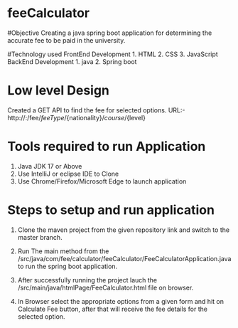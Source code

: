 # feeCalculator
#Objective
  Creating a java spring boot application for determining the accurate fee to be paid in the university.

#Technology used
  FrontEnd Development
    1. HTML
    2. CSS
    3. JavaScript
  BackEnd Development
    1. java
    2. Spring boot
    
# Low level Design
  Created a GET API to find the fee for selected options.
  URL:- http://<IP>:<port>/fee/${feeType}/${nationality}/${course}/${level}

# Tools required to run Application
  1. Java JDK 17 or Above
  2. Use IntelliJ or eclipse IDE to Clone
  3. Use Chrome/Firefox/Microsoft Edge to launch application

 # Steps to setup and run application
 
  1. Clone the maven project from the given repository link and switch to the master branch.
  
  2. Run The main method from the /src/java/com/fee/calculator/feeCalculator/FeeCalculatorApplication.java to run the spring boot application.
  
  3. After successfully running the project lauch the /src/main/java/htmlPage/FeeCalculator.html  file on browser.
  
  4. In Browser select the appropriate options from a given form and hit on Calculate Fee button, after that will receive the fee details for the selected option. 
 
  
